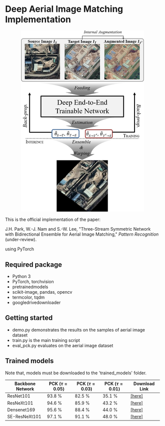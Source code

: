 # Deep Aerial Image Matching Implementation

<p align="center">
  <img src="overview_figure.png" width="400">
</p>

This is the official implementation of the paper: 

J.H. Park, W.-J. Nam and S.-W. Lee, "Three-Stream Symmetric Network with Bidirectional Ensemble for Aerial Image Matching," *Pattern Recognition* (under-review).

using PyTorch 
## Required package ###
  - Python 3
  - PyTorch, torchvision
  - pretrainedmodels
  - scikit-image, pandas, opencv
  - termcolor, tqdm
  - googledrivedownloader

## Getting started ###
  - demo.py demonstrates the results on the samples of aerial image dataset
  - train.py is the main training script
  - eval_pck.py evaluates on the aerial image dataset

## Trained models ###

Note that, models must be downloaded to the 'trained_models' folder.

| Backbone Network | PCK ($\tau=0.05$) | PCK ($\tau=0.03$) | PCK ($\tau=0.01$) | Download Link                                                |
| ---------------- | ----------------- | ----------------- | ----------------- | ------------------------------------------------------------ |
| ResNet101        | 93.8 %            | 82.5 %            | 35.1 %            | [[here]](https://docs.google.com/uc?id=1lM3PF2yRw1RmYTYUQ24L8rcaX4hRFFfa) |
| ResNeXt101       | 94.6 %            | 85.9 %            | 43.2 %            | [[here]](https://docs.google.com/uc?id=1FjqjbU1CDgoITnAzf6fqvW1tHYS4kHKZ) |
| Densenet169      | 95.6 %            | 88.4 %            | 44.0 %            | [[here]](https://docs.google.com/uc?id=1DsAdFOUpqZDLwONtcTe3NE4ZWtwZquOK) |
| SE-ResNeXt101    | 97.1 %            | 91.1 %            | 48.0 %            | [[here]](https://docs.google.com/uc?id=1vTj9Kk7bQPEOKwtm_TE3gqqcPyuv-x3i) |

